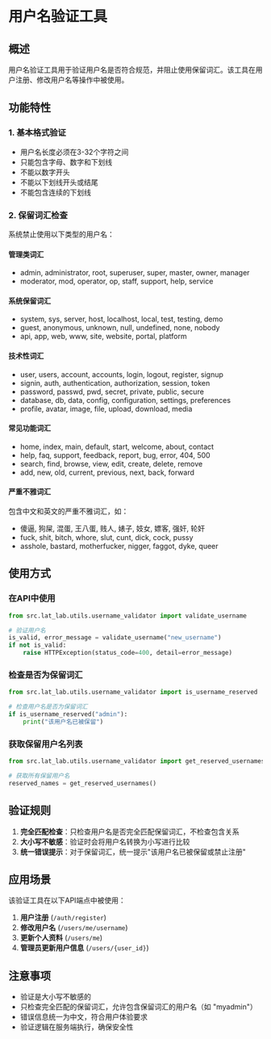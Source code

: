 # 用户名验证工具

## 概述

用户名验证工具用于验证用户名是否符合规范，并阻止使用保留词汇。该工具在用户注册、修改用户名等操作中被使用。

## 功能特性

### 1. 基本格式验证
- 用户名长度必须在3-32个字符之间
- 只能包含字母、数字和下划线
- 不能以数字开头
- 不能以下划线开头或结尾
- 不能包含连续的下划线

### 2. 保留词汇检查
系统禁止使用以下类型的用户名：

#### 管理类词汇
- admin, administrator, root, superuser, super, master, owner, manager
- moderator, mod, operator, op, staff, support, help, service

#### 系统保留词汇
- system, sys, server, host, localhost, local, test, testing, demo
- guest, anonymous, unknown, null, undefined, none, nobody
- api, app, web, www, site, website, portal, platform

#### 技术性词汇
- user, users, account, accounts, login, logout, register, signup
- signin, auth, authentication, authorization, session, token
- password, passwd, pwd, secret, private, public, secure
- database, db, data, config, configuration, settings, preferences
- profile, avatar, image, file, upload, download, media

#### 常见功能词汇
- home, index, main, default, start, welcome, about, contact
- help, faq, support, feedback, report, bug, error, 404, 500
- search, find, browse, view, edit, create, delete, remove
- add, new, old, current, previous, next, back, forward

#### 严重不雅词汇
包含中文和英文的严重不雅词汇，如：
- 傻逼, 狗屎, 混蛋, 王八蛋, 贱人, 婊子, 妓女, 嫖客, 强奸, 轮奸
- fuck, shit, bitch, whore, slut, cunt, dick, cock, pussy
- asshole, bastard, motherfucker, nigger, faggot, dyke, queer

## 使用方式

### 在API中使用

```python
from src.lat_lab.utils.username_validator import validate_username

# 验证用户名
is_valid, error_message = validate_username("new_username")
if not is_valid:
    raise HTTPException(status_code=400, detail=error_message)
```

### 检查是否为保留词汇

```python
from src.lat_lab.utils.username_validator import is_username_reserved

# 检查用户名是否为保留词汇
if is_username_reserved("admin"):
    print("该用户名已被保留")
```

### 获取保留用户名列表

```python
from src.lat_lab.utils.username_validator import get_reserved_usernames

# 获取所有保留用户名
reserved_names = get_reserved_usernames()
```

## 验证规则

1. **完全匹配检查**：只检查用户名是否完全匹配保留词汇，不检查包含关系
2. **大小写不敏感**：验证时会将用户名转换为小写进行比较
3. **统一错误提示**：对于保留词汇，统一提示"该用户名已被保留或禁止注册"

## 应用场景

该验证工具在以下API端点中被使用：

1. **用户注册** (`/auth/register`)
2. **修改用户名** (`/users/me/username`)
3. **更新个人资料** (`/users/me`)
4. **管理员更新用户信息** (`/users/{user_id}`)

## 注意事项

- 验证是大小写不敏感的
- 只检查完全匹配的保留词汇，允许包含保留词汇的用户名（如 "myadmin"）
- 错误信息统一为中文，符合用户体验要求
- 验证逻辑在服务端执行，确保安全性 